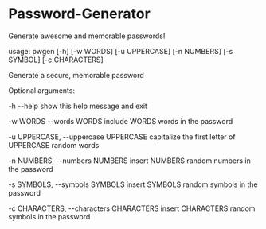# Password-Generator
Generate awesome and memorable passwords!


usage: pwgen [-h] [-w WORDS] [-u UPPERCASE] [-n NUMBERS] [-s SYMBOL] [-c CHARACTERS]

Generate a secure, memorable password

Optional arguments:

  -h --help                                       show this help message and exit

  -w WORDS --words WORDS                          include WORDS words in the password

  -u UPPERCASE, --uppercase UPPERCASE             capitalize the first letter of UPPERCASE random words

  -n NUMBERS, --numbers NUMBERS                   insert NUMBERS random numbers in the password

  -s SYMBOLS, --symbols SYMBOLS                   insert SYMBOLS random symbols in the password

  -c CHARACTERS, --characters CHARACTERS          insert CHARACTERS random symbols in the password
